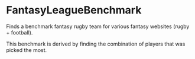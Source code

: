 # FantasyLeagueBenchmark
Finds a benchmark fantasy rugby team for various fantasy websites (rugby + football).

This benchmark is derived by finding the combination of players that was picked the most.
